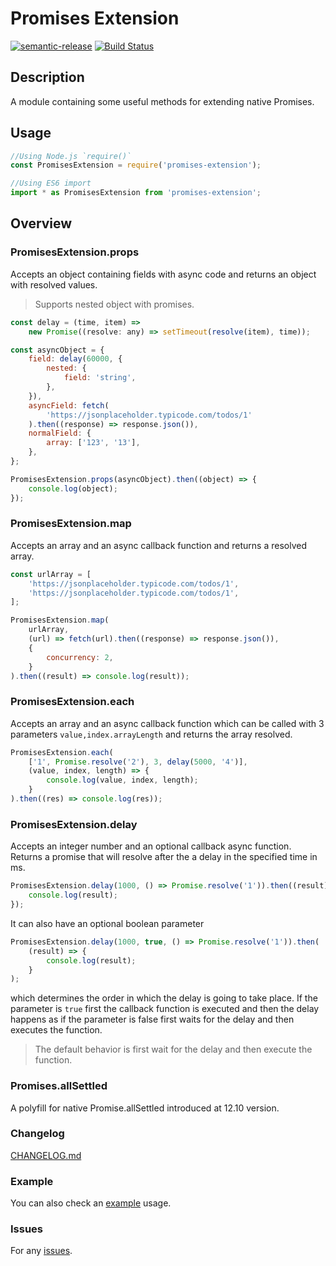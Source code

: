 # Promises Extension

[![semantic-release](https://img.shields.io/badge/%20%20%F0%9F%93%A6%F0%9F%9A%80-semantic--release-e10079.svg)](https://github.com/semantic-release/semantic-release)
[![Build Status](https://travis-ci.com/gkampitakis/promises-extension.svg?branch=master)](https://travis-ci.com/gkampitakis/promises-extension)

## Description

A module containing some useful methods for extending native Promises.

## Usage

```javascript
//Using Node.js `require()`
const PromisesExtension = require('promises-extension');

//Using ES6 import
import * as PromisesExtension from 'promises-extension';
```

## Overview

### PromisesExtension.props

Accepts an object containing fields with async code and returns an object with resolved values.

> Supports nested object with promises.

```javascript
const delay = (time, item) =>
    new Promise((resolve: any) => setTimeout(resolve(item), time));

const asyncObject = {
    field: delay(60000, {
        nested: {
            field: 'string',
        },
    }),
    asyncField: fetch(
        'https://jsonplaceholder.typicode.com/todos/1'
    ).then((response) => response.json()),
    normalField: {
        array: ['123', '13'],
    },
};

PromisesExtension.props(asyncObject).then((object) => {
    console.log(object);
});
```

### PromisesExtension.map

Accepts an array and an async callback function and returns a resolved array.

```javascript
const urlArray = [
    'https://jsonplaceholder.typicode.com/todos/1',
    'https://jsonplaceholder.typicode.com/todos/1',
];

PromisesExtension.map(
    urlArray,
    (url) => fetch(url).then((response) => response.json()),
    {
        concurrency: 2,
    }
).then((result) => console.log(result));
```

### PromisesExtension.each

Accepts an array and an async callback function which can be called with 3 parameters `value,index.arrayLength` and returns the array resolved.

```javascript
PromisesExtension.each(
    ['1', Promise.resolve('2'), 3, delay(5000, '4')],
    (value, index, length) => {
        console.log(value, index, length);
    }
).then((res) => console.log(res));
```

### PromisesExtension.delay

Accepts an integer number and an optional callback async function. Returns a promise that will resolve after the a delay in the specified time in ms.

```javascript
PromisesExtension.delay(1000, () => Promise.resolve('1')).then((result) => {
    console.log(result);
});
```

It can also have an optional boolean parameter

```javascript
PromisesExtension.delay(1000, true, () => Promise.resolve('1')).then(
    (result) => {
        console.log(result);
    }
);
```

which determines the order in which the delay is going to take place. If the parameter is `true` first the callback function is executed
and then the delay happens as if the parameter is false first waits for the delay and then executes the function.

> The default behavior is first wait for the delay and then execute the function.

### Promises.allSettled

A polyfill for native Promise.allSettled introduced at 12.10 version.

### Changelog

[CHANGELOG.md](./CHANGELOG.md)

### Example

You can also check an [example](./example) usage.

### Issues

For any [issues](https://github.com/gkampitakis/promises-extension/issues).
